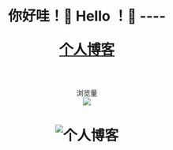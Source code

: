 

<!--
**MrHarsh10/MrHarsh10** is a ✨ _special_ ✨ repository because its `README.md` (this file) appears on your GitHub profile.

Here are some ideas to get you started:

- 🔭 I’m currently working on ...
- 🌱 I’m currently learning ...
- 👯 I’m looking to collaborate on ...
- 🤔 I’m looking for help with ...
- 💬 Ask me about ...
- 📫 How to reach me: ...
- 😄 Pronouns: ...
- ⚡ Fun fact: ...
-->


<h1 align="center">
你好哇！👋
Hello ！👋
----


 
[个人博客](https://www.mrharsh.top/)
</h1>
<br>

<p align="center"> 
  浏览量<br>
  <img src="https://profile-counter.glitch.me/MrHarsh10/count.svg" />

</p>

<h1 align="center">
 
 ![[个人博客](https://www.mrharsh.top/archives/)](https://s2.loli.net/2022/08/08/XPao6Bwfkjc2drg.jpg)
 
 </h1>
